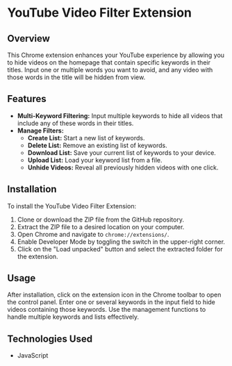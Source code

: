 # YouTube Video Filter Extension

## Overview
This Chrome extension enhances your YouTube experience by allowing you to hide videos on the homepage that contain specific keywords in their titles. Input one or multiple words you want to avoid, and any video with those words in the title will be hidden from view.

## Features
- **Multi-Keyword Filtering:** Input multiple keywords to hide all videos that include any of these words in their titles.
- **Manage Filters:**
  - **Create List:** Start a new list of keywords.
  - **Delete List:** Remove an existing list of keywords.
  - **Download List:** Save your current list of keywords to your device.
  - **Upload List:** Load your keyword list from a file.
  - **Unhide Videos:** Reveal all previously hidden videos with one click.

## Installation
To install the YouTube Video Filter Extension:
1. Clone or download the ZIP file from the GitHub repository.
2. Extract the ZIP file to a desired location on your computer.
3. Open Chrome and navigate to `chrome://extensions/`.
4. Enable Developer Mode by toggling the switch in the upper-right corner.
5. Click on the "Load unpacked" button and select the extracted folder for the extension.

## Usage
After installation, click on the extension icon in the Chrome toolbar to open the control panel. Enter one or several keywords in the input field to hide videos containing those keywords. Use the management functions to handle multiple keywords and lists effectively.

## Technologies Used
- JavaScript